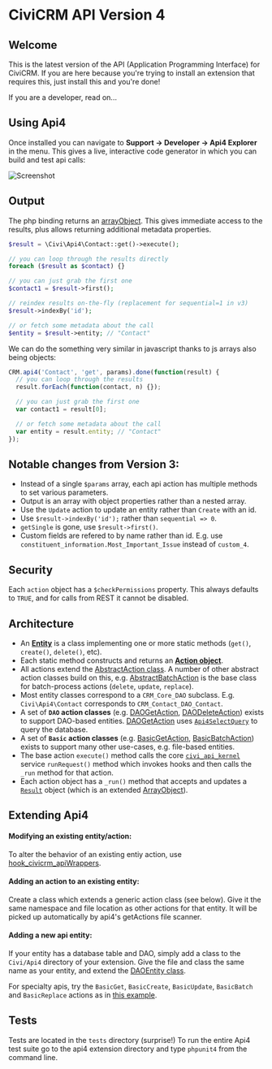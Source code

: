 CiviCRM API Version 4
=====================

Welcome
-------

This is the latest version of the API (Application Programming Interface) for CiviCRM. If you are here because you're trying to install an extension that requires this, just install this and you're done!

If you are a developer, read on...

Using Api4
----------

Once installed you can navigate to **Support -> Developer -> Api4 Explorer** in the menu. This gives a live, interactive code generator in which you can build and test api calls:

![Screenshot](/images/ApiExplorer.png)

Output
------

The php binding returns an [arrayObject](http://php.net/manual/en/class.arrayobject.php). This gives immediate access to the results, plus allows returning additional metadata properties.


```php
$result = \Civi\Api4\Contact::get()->execute();

// you can loop through the results directly
foreach ($result as $contact) {}

// you can just grab the first one
$contact1 = $result->first();

// reindex results on-the-fly (replacement for sequential=1 in v3)
$result->indexBy('id');

// or fetch some metadata about the call
$entity = $result->entity; // "Contact"
```

We can do the something very similar in javascript thanks to js arrays also being objects:

```javascript
CRM.api4('Contact', 'get', params).done(function(result) {
  // you can loop through the results
  result.forEach(function(contact, n) {});

  // you can just grab the first one
  var contact1 = result[0];

  // or fetch some metadata about the call
  var entity = result.entity; // "Contact"
});
```

Notable changes from Version 3:
-------------------------------

* Instead of a single `$params` array, each api action has multiple methods to set various parameters.
* Output is an array with object properties rather than a nested array.
* Use the `Update` action to update an entity rather than `Create` with an id.
* Use `$result->indexBy('id');` rather than `sequential => 0`.
* `getSingle` is gone, use `$result->first()`.
* Custom fields are refered to by name rather than id. E.g. use `constituent_information.Most_Important_Issue` instead of `custom_4`.

Security
--------

Each `action` object has a `$checkPermissions` property. This always defaults to `TRUE`, and for calls from REST it cannot be disabled.

Architecture
------------

* An [**Entity**](Civi/Api4/Generic/AbstractEntity.php) is a class implementing one or more static methods (`get()`, `create()`, `delete()`, etc).
* Each static method constructs and returns an [**Action object**](Civi/Api4/Generic/AbstractAction.php).
* All actions extend the [AbstractAction class](Civi/Api4/Generic/AbstractAction.php). A number of other abstract action classes build on this, e.g. [AbstractBatchAction](Civi/Api4/Generic/AbstractBatchAction.php) is the base class for batch-process actions (`delete`, `update`, `replace`).
* Most entity classes correspond to a `CRM_Core_DAO` subclass. E.g. `Civi\Api4\Contact` corresponds to `CRM_Contact_DAO_Contact`.
* A set of **`DAO` action classes** (e.g. [DAOGetAction](Civi/Api4/Generic/DAOGetAction.php), [DAODeleteAction](Civi/Api4/Generic/DAODeleteAction.php)) exists to support DAO-based entities. [DAOGetAction](Civi/Api4/Generic/DAOGetAction.php) uses [`Api4SelectQuery`](Civi/API/Api4SelectQuery.php) to query the database.
* A set of **`Basic` action classes** (e.g. [BasicGetAction](Civi/Api4/Generic/BasicGetAction.php), [BasicBatchAction](Civi/Api4/Generic/BasicBatchAction.php)) exists to support many other use-cases, e.g. file-based entities.
* The base action `execute()` method calls the core [`civi_api_kernel`](https://github.com/civicrm/civicrm-core/blob/master/Civi/API/Kernel.php)
service `runRequest()` method which invokes hooks and then calls the `_run` method for that action.
* Each action object has a `_run()` method that accepts and updates a [`Result`](Civi/Api4/Generic/Result.php) object (which is an extended [ArrayObject](http://php.net/manual/en/class.arrayobject.php)).

Extending Api4
--------------

#### Modifying an existing entity/action:

To alter the behavior of an existing entiy action, use [hook_civicrm_apiWrappers](https://docs.civicrm.org/dev/en/latest/hooks/hook_civicrm_apiWrappers).

#### Adding an action to an existing entity:

Create a class which extends a generic action class (see below). Give it the same namespace and file location as other actions for that entity. It will be picked up automatically by api4's getActions file scanner.

#### Adding a new api entity:

If your entity has a database table and DAO, simply add a class to the `Civi/Api4` directory of your extension. Give the file and class the same name as your entity, and extend the [DAOEntity class](Civi/Api4/Generic/DAOEntity.php).

For specialty apis, try the `BasicGet`, `BasicCreate`, `BasicUpdate`, `BasicBatch` and `BasicReplace` actions as in [this example](tests/phpunit/Mock/Api4/MockBasicEntity.php).

Tests
-----

Tests are located in the `tests` directory (surprise!)
To run the entire Api4 test suite go to the api4 extension directory and type `phpunit4` from the command line.
